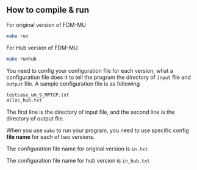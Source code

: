 ## How to compile & run

For original version of FDM-MU

```bash
make run
```

For Hub version of FDM-MU

```bash
make runhub
```



You need to config your configuration file for each version, what a configuration file does it to tell the program the directory of `input` file and `output` file. A sample configuration file is as following



```reStructuredText
testcase_um_9_MPTCP.txt
alloc_hub.txt
```



The first line is the directory of input file, and the second line is the directory of output file.

When you use `make` to run your program, you need to use specific config  **file name** for each of two versions.

The configuration file name for original version is `in.txt`

The configuration file name for hub version is `in_hub.txt`

